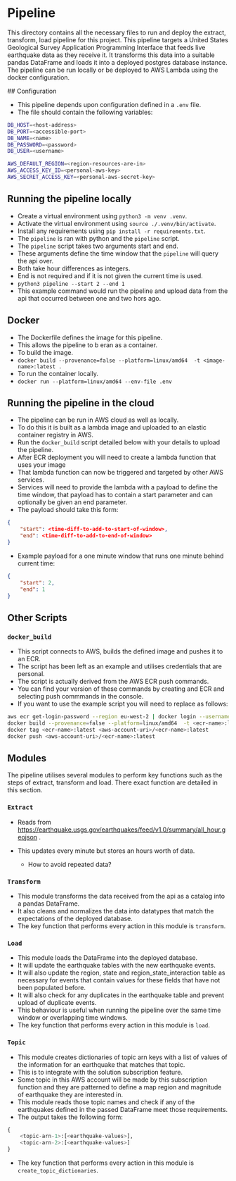 # Pipeline

This directory contains all the necessary files to run and deploy the extract, transform, load pipeline for this project. This pipeline targets a United States Geological Survey Application Programming Interface that feeds live earthquake data as they receive it. It transforms this data into a suitable pandas DataFrame and loads it into a deployed postgres database instance. The pipeline can be run locally or be deployed to AWS Lambda using the docker configuration.

## Configuration

- This pipeline depends upon configuration defined in a `.env` file.
- The file should contain the following variables:
```sh
DB_HOST=<host-address>
DB_PORT=<accessible-port>
DB_NAME=<name>
DB_PASSWORD=<password>
DB_USER=<username>

AWS_DEFAULT_REGION=<region-resources-are-in>
AWS_ACCESS_KEY_ID=<personal-aws-key>
AWS_SECRET_ACCESS_KEY=<personal-aws-secret-key>
```

## Running the pipeline locally

- Create a virtual environment using `python3 -m venv .venv`.
- Activate the virtual environment using `source ./.venv/bin/activate`.
- Install any requirements using `pip install -r requirements.txt`.
- The `pipeline` is ran with python and the `pipeline` script.
- The `pipeline` script takes two arguments start and end.
- These arguments define the time window that the `pipeline` will query the api over.
- Both take hour differences as integers.
- End is not required and if it is not given the current time is used.
- `python3 pipeline --start 2 --end 1`
- This example command would run the pipeline and upload data from the api that occurred between one and two hors ago.

## Docker

- The Dockerfile defines the image for this pipeline.
- This allows the pipeline to b eran as a container.
- To build the image.
- `docker build --provenance=false --platform=linux/amd64  -t <image-name>:latest .`
- To run the container locally.
- `docker run --platform=linux/amd64 --env-file .env`

## Running the pipeline in the cloud

- The pipeline can be run in AWS cloud as well as locally.
- To do this it is built as a lambda image and uploaded to an elastic container registry in AWS.
- Run the `docker_build` script detailed below with your details to upload the pipeline.
- After ECR deployment you will need to create a lambda function that uses your image
- That lambda function can now be triggered and targeted by other AWS services.
- Services will need to provide the lambda with a payload to define the time window, that payload has to contain a start parameter and can optionally be given an end parameter.
- The payload should take this form:
```json
{
    "start": <time-diff-to-add-to-start-of-window>,
    "end": <time-diff-to-add-to-end-of-window>
}
```
- Example payload for a one minute window that runs one minute behind current time:
```json
{
    "start": 2,
    "end": 1
}
```

## Other Scripts

### `docker_build`

- This script connects to AWS, builds the defined image and pushes it to an ECR.
- The script has been left as an example and utilises credentials that are personal.
- The script is actually derived from the AWS ECR push commands.
- You can find your version of these commands by creating and ECR and selecting push commmands in the console.
- If you want to use the example script you will need to replace as follows:
```sh
aws ecr get-login-password --region eu-west-2 | docker login --username AWS --password-stdin <aws-account-uri>
docker build --provenance=false --platform=linux/amd64  -t <ecr-name>:latest .
docker tag <ecr-name>:latest <aws-account-uri>/<ecr-name>:latest
docker push <aws-account-uri>/<ecr-name>:latest
```

## Modules

The pipeline utilises several modules to perform key functions such as the steps of extract, transform and load. There exact function are detailed in this section.

### `Extract`

- Reads from https://earthquake.usgs.gov/earthquakes/feed/v1.0/summary/all_hour.geojson .

- This updates every minute but stores an hours worth of data.

    - How to avoid repeated data?

### `Transform`

- This module transforms the data received from the api as a catalog into a pandas DataFrame.
- It also cleans and normalizes the data into datatypes that match the expectations of the deployed database.
- The key function that performs every action in this module is `transform`.

### `Load`

- This module loads the DataFrame into the deployed database.
- It will update the earthquake tables with the new earthquake events.
- It will also update the region, state and region_state_interaction table as necessary for events that contain values for these fields that have not been populated before.
- It will also check for any duplicates in the earthquake table and prevent upload of duplicate events.
- This behaviour is useful when running the pipeline over the same time window or overlapping time windows.
- The key function that performs every action in this module is `load`.

### `Topic`

- This module creates dictionaries of topic arn keys with a list of values of the information for an earthquake that matches that topic.
- This is to integrate with the solution subscription feature.
- Some topic in this AWS account will be made by this subscription function and they are patterned to define a map region and magnitude of earthquake they are interested in.
- This module reads those topic names and check if any of the earthquakes defined in the passed DataFrame meet those requirements.
- The output takes the following form:
```python
{
    <topic-arn-1>:[<earthquake-values>],
    <topic-arn-2>:[<earthquake-values>]
}
```
- The key function that performs every action in this module is `create_topic_dictionaries`.

